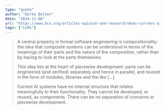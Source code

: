 ```yaml
---
type: "quote"
author: "Eerke Boiten"
date: "2024-11-06"
url: "https://www.bcs.org/articles-opinion-and-research/does-current-ai-represent-a-dead-end/"
tags: ["LLMs"]
---
```


> A central property in formal software engineering is compositionality: the idea that composite systems can be understood in terms of the meanings of their parts and the nature of the composition, rather than by having to look at the parts themselves.
>
> This idea lies at the heart of piecewise development: parts can be engineered (and verified) separately and hence in parallel, and reused in the form of modules, libraries and the like [...]
>
> Current AI systems have no internal structure that relates meaningfully to their functionality. They cannot be developed, or reused, as components. There can be no separation of concerns or piecewise development.
